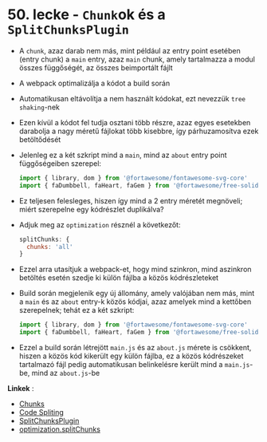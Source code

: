 # 50. lecke - `Chunk`ok és a `SplitChunksPlugin`
- A `chunk`, azaz darab nem más, mint például az entry point esetében (entry chunk) a `main` entry, azaz `main` chunk, amely tartalmazza a modul összes függőségét, az összes beimportált fájlt
- A webpack optimalizálja a kódot a build során
- Automatikusan eltávolítja a nem használt kódokat, ezt nevezzük `tree shaking`-nek 
- Ezen kívül a kódot fel tudja osztani több részre, azaz egyes esetekben darabolja a nagy méretű fájlokat több kisebbre, így párhuzamosítva ezek betöltődését
- Jelenleg ez a két szkript mind a `main`, mind az `about` entry point függőségeiben szerepel:
  
  ```javascript
  import { library, dom } from '@fortawesome/fontawesome-svg-core'
  import { faDumbbell, faHeart, faGem } from '@fortawesome/free-solid-svg-icons'
  ```

- Ez teljesen felesleges, hiszen így mind a 2 entry méretét megnöveli; miért szerepelne egy kódrészlet duplikálva?  
- Adjuk meg az `optimization` résznél a következőt: 

  ```javascript
  splitChunks: {
    chunks: 'all'
  }
  ```

- Ezzel arra utasítjuk a webpack-et, hogy mind szinkron, mind aszinkron betöltés esetén szedje ki külön fájlba a közös kódrészleteket
- Build során megjelenik egy új állomány, amely valójában nem más, mint a `main` és az `about` entry-k közös kódjai, azaz amelyek mind a kettőben szerepelnek; tehát ez a két szkript:

  ```javascript
  import { library, dom } from '@fortawesome/fontawesome-svg-core'
  import { faDumbbell, faHeart, faGem } from '@fortawesome/free-solid-svg-icons'
  ```

- Ezzel a build során létrejött `main.js` és az `about.js` mérete is csökkent, hiszen a közös kód kikerült egy külön fájlba, ez a közös kódrészeket tartalmazó fájl pedig automatikusan belinkelésre került mind a `main.js`-be, mind az `about.js`-be

**Linkek** :
- [Chunks](https://webpack.js.org/concepts/under-the-hood/#chunks)
- [Code Spliting](https://webpack.js.org/guides/code-splitting/#root)
- [SplitChunksPlugin](https://webpack.js.org/plugins/split-chunks-plugin/#root)
- [optimization.splitChunks](https://webpack.js.org/plugins/split-chunks-plugin/#optimizationsplitchunks)
